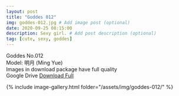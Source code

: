 ```yaml
---
layout: post
title: "Goddes 012"
img: goddes-012.jpg # Add image post (optional)
date: 2020-09-25 08:15:00
description: Sexy girl. # Add post description (optional)
tag: [cute, sexy, goddes]
---
```

Goddes No.012  
Model: 明月 (Ming Yue)                                               
Images in download package have full quality                    
Google Drive [Download Full](http://gestyy.com/eeJX6E)

{% include image-gallery.html folder="/assets/img/goddes-012/" %}
